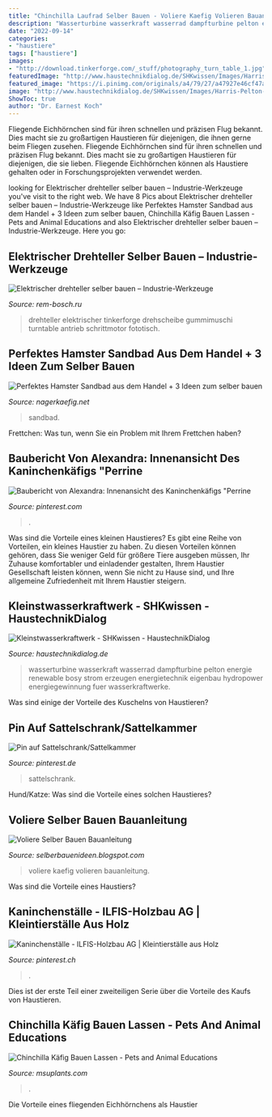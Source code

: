 ```yaml
---
title: "Chinchilla Laufrad Selber Bauen - Voliere Kaefig Volieren Bauanleitung"
description: "Wasserturbine wasserkraft wasserrad dampfturbine pelton energie renewable bosy strom erzeugen energietechnik eigenbau hydropower energiegewinnung fuer wasserkraftwerke"
date: "2022-09-14"
categories:
- "haustiere"
tags: ["haustiere"]
images:
- "http://download.tinkerforge.com/_stuff/photography_turn_table_1.jpg"
featuredImage: "http://www.haustechnikdialog.de/SHKwissen/Images/Harris-Pelton-Turbine-Homepower.jpg"
featured_image: "https://i.pinimg.com/originals/a4/79/27/a47927e46cf47a39aea2f06ba0deb607.jpg"
image: "http://www.haustechnikdialog.de/SHKwissen/Images/Harris-Pelton-Turbine-Homepower.jpg"
ShowToc: true
author: "Dr. Earnest Koch"
---
```



Fliegende Eichhörnchen sind für ihren schnellen und präzisen Flug bekannt. Dies macht sie zu großartigen Haustieren für diejenigen, die ihnen gerne beim Fliegen zusehen.
Fliegende Eichhörnchen sind für ihren schnellen und präzisen Flug bekannt. Dies macht sie zu großartigen Haustieren für diejenigen, die sie lieben. Fliegende Eichhörnchen können als Haustiere gehalten oder in Forschungsprojekten verwendet werden.

	

		
looking for Elektrischer drehteller selber bauen – Industrie-Werkzeuge you've visit to the right web. We have 8 Pics about Elektrischer drehteller selber bauen – Industrie-Werkzeuge like Perfektes Hamster Sandbad aus dem Handel + 3 Ideen zum selber bauen, Chinchilla Käfig Bauen Lassen - Pets and Animal Educations and also Elektrischer drehteller selber bauen – Industrie-Werkzeuge. Here you go:
		
    
## Elektrischer Drehteller Selber Bauen – Industrie-Werkzeuge

<img loading=lazy src="http://download.tinkerforge.com/_stuff/photography_turn_table_1.jpg" onerror="this.onerror=null;this.src='https://tse2.mm.bing.net/th?id=OIP.vB7RN854o79DdrgiMe4h1gHaER&amp;pid=15.1';" alt="Elektrischer drehteller selber bauen – Industrie-Werkzeuge">

_Source: rem-bosch.ru_

>drehteller elektrischer tinkerforge drehscheibe gummimuschi turntable antrieb schrittmotor fototisch. 

	



    
## Perfektes Hamster Sandbad Aus Dem Handel + 3 Ideen Zum Selber Bauen

<img loading=lazy src="https://www.nagerkaefig.net/wp-content/uploads/hamster-sandbad-zwerghamster.jpg" onerror="this.onerror=null;this.src='https://tse4.mm.bing.net/th?id=OIP.BvhccpTOkWlyUx8mNiXsZQHaHa&amp;pid=15.1';" alt="Perfektes Hamster Sandbad aus dem Handel + 3 Ideen zum selber bauen">

_Source: nagerkaefig.net_

>sandbad. 

	

Frettchen: Was tun, wenn Sie ein Problem mit Ihrem Frettchen haben?

    
## Baubericht Von Alexandra: Innenansicht Des Kaninchenkäfigs &quot;Perrine

<img loading=lazy src="https://i.pinimg.com/originals/a4/79/27/a47927e46cf47a39aea2f06ba0deb607.jpg" onerror="this.onerror=null;this.src='https://tse3.mm.bing.net/th?id=OIP.wowFWfnYPSq1EMs5T2TLkwHaFj&amp;pid=15.1';" alt="Baubericht von Alexandra: Innenansicht des Kaninchenkäfigs &quot;Perrine">

_Source: pinterest.com_

>. 

	

Was sind die Vorteile eines kleinen Haustieres?
Es gibt eine Reihe von Vorteilen, ein kleines Haustier zu haben. Zu diesen Vorteilen können gehören, dass Sie weniger Geld für größere Tiere ausgeben müssen, Ihr Zuhause komfortabler und einladender gestalten, Ihrem Haustier Gesellschaft leisten können, wenn Sie nicht zu Hause sind, und Ihre allgemeine Zufriedenheit mit Ihrem Haustier steigern.

    
## Kleinstwasserkraftwerk - SHKwissen - HaustechnikDialog

<img loading=lazy src="http://www.haustechnikdialog.de/SHKwissen/Images/Harris-Pelton-Turbine-Homepower.jpg" onerror="this.onerror=null;this.src='https://tse2.mm.bing.net/th?id=OIP.S0rnuAgvcshFWYxKL74C7QHaHs&amp;pid=15.1';" alt="Kleinstwasserkraftwerk - SHKwissen - HaustechnikDialog">

_Source: haustechnikdialog.de_

>wasserturbine wasserkraft wasserrad dampfturbine pelton energie renewable bosy strom erzeugen energietechnik eigenbau hydropower energiegewinnung fuer wasserkraftwerke. 

	

Was sind einige der Vorteile des Kuschelns von Haustieren?

    
## Pin Auf Sattelschrank/Sattelkammer

<img loading=lazy src="https://i.pinimg.com/736x/2d/f5/2b/2df52b283964d1bf822f454a03ce91ad.jpg" onerror="this.onerror=null;this.src='https://tse2.mm.bing.net/th?id=OIP.YNTvcVzZdU1UNlmKg5Sq-wHaJ3&amp;pid=15.1';" alt="Pin auf Sattelschrank/Sattelkammer">

_Source: pinterest.de_

>sattelschrank. 

	

Hund/Katze: Was sind die Vorteile eines solchen Haustieres?

    
## Voliere Selber Bauen Bauanleitung

<img loading=lazy src="http://www.unzertrennliche.net/download/images/voliere_2_2.jpg" onerror="this.onerror=null;this.src='https://tse1.mm.bing.net/th?id=OIP.FmTjLuLfvDFCyb_AoXCJaQAAAA&amp;pid=15.1';" alt="Voliere Selber Bauen Bauanleitung">

_Source: selberbauenideen.blogspot.com_

>voliere kaefig volieren bauanleitung. 

	

Was sind die Vorteile eines Haustiers?

    
## Kaninchenställe - ILFIS-Holzbau AG | Kleintierställe Aus Holz

<img loading=lazy src="https://i.pinimg.com/736x/9e/9e/f5/9e9ef57e261e636315fc38683dbfa5ef.jpg" onerror="this.onerror=null;this.src='https://tse3.mm.bing.net/th?id=OIP.OfUs2rk1uTcuQU79z1xZPAHaFK&amp;pid=15.1';" alt="Kaninchenställe - ILFIS-Holzbau AG | Kleintierställe aus Holz">

_Source: pinterest.ch_

>. 

	

Dies ist der erste Teil einer zweiteiligen Serie über die Vorteile des Kaufs von Haustieren.

    
## Chinchilla Käfig Bauen Lassen - Pets And Animal Educations

<img loading=lazy src="https://i.pinimg.com/originals/a3/28/df/a328dfab71ba4fdc5a5873780160aa44.jpg" onerror="this.onerror=null;this.src='https://tse2.mm.bing.net/th?id=OIP.Se9OJ383zQUDkvsTWJngNwHaJ4&amp;pid=15.1';" alt="Chinchilla Käfig Bauen Lassen - Pets and Animal Educations">

_Source: msuplants.com_

>. 

	

Die Vorteile eines fliegenden Eichhörnchens als Haustier

